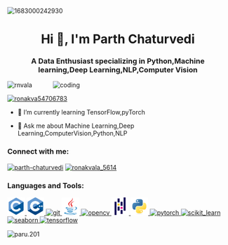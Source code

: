 ![1683000242930](https://user-images.githubusercontent.com/112707550/236666476-312eb2dc-1a8d-4812-afeb-3c428107009f.jpeg)
<h1 align="center">Hi 👋, I'm Parth Chaturvedi</h1>
<h3 align="center">A Data Enthusiast specializing in Python,Machine learning,Deep Learning,NLP,Computer Vision</h3>
<img align="right"alt="coding"width="400"src="https://i.pinimg.com/originals/06/60/ef/0660efe82fa3da42ed56eef013171835.gif">
 
<p align="left"> <img src="https://komarev.com/ghpvc/?username=rnvala&label=Profile%20views&color=0e75b6&style=flat" alt="rnvala" /> </p>
 
<p align="left"> <a href="https://paru2017.blogspot.com/" target="blank"><img src="https://th.bing.com/th/id/R.5ca467b1860dcf4d38124b864eaf0ac1?rik=1mRA3DeAfad8bw&pid=ImgRaw&r=0" alt="ronakva54706783" /></a> </p>
 
- 🌱 I’m currently learning TensorFlow,pyTorch
 
- 💬 Ask me about Machine Learning,Deep Learning,ComputerVision,Python,NLP
 
<h3 align="left">Connect with me:</h3>
<p align="left">
<a href="https://www.linkedin.com/in/parth-chaturvedi-360981192?utm_source=share&utm_campaign=share_via&utm_content=profile&utm_medium=android_app" target="blank"><img align="center" src="https://www.bing.com/images/search?view=detailV2&ccid=P%2fz8uTsV&id=DB6BBE8933B84C5B7A6C425948F95AA200B3A908&thid=OIP.P_z8uTsVJ8tmPn2prJwOpQHaHa&mediaurl=https%3a%2f%2fth.bing.com%2fth%2fid%2fR.3ffcfcb93b1527cb663e7da9ac9c0ea5%3frik%3dCKmzAKJa%252bUhZQg%26riu%3dhttp%253a%252f%252ftechssocial.net%252fwp-content%252fuploads%252f2016%252f04%252fLinkedin.png%26ehk%3dKWqXTlbLnBXcZn3raMCm1F617Iqv97CzM3ix2T02NXU%253d%26risl%3d%26pid%3dImgRaw%26r%3d0&exph=2000&expw=2000&q=linkedin&simid=608050598285767584&FORM=IRPRST&ck=C9ACA33F3B1099B3CDC5F1337389EB87&selectedIndex=0&itb=0" alt="parth-chaturvedi" height="30" width="40" /></a>
<a href="https://instagram.com/paru.201" target="blank"><img align="center" src="https://raw.githubusercontent.com/rahuldkjain/github-profile-readme-generator/master/src/images/icons/Social/instagram.svg" alt="ronakvala_5614" height="30" width="40" /></a>
</p>
 
<h3 align="left">Languages and Tools:</h3>
<p align="left"> <a href="https://www.cprogramming.com/" target="_blank" rel="noreferrer"> <img src="https://raw.githubusercontent.com/devicons/devicon/master/icons/c/c-original.svg" alt="c" width="40" height="40"/> </a> <a href="https://www.w3schools.com/cpp/" target="_blank" rel="noreferrer"> <img src="https://raw.githubusercontent.com/devicons/devicon/master/icons/cplusplus/cplusplus-original.svg" alt="cplusplus" width="40" height="40"/> </a> <a href="https://git-scm.com/" target="_blank" rel="noreferrer"> <img src="https://www.vectorlogo.zone/logos/git-scm/git-scm-icon.svg" alt="git" width="40" height="40"/> </a> <a href="https://www.java.com" target="_blank" rel="noreferrer"> <img src="https://raw.githubusercontent.com/devicons/devicon/master/icons/java/java-original.svg" alt="java" width="40" height="40"/> </a> <a href="https://opencv.org/" target="_blank" rel="noreferrer"> <img src="https://www.vectorlogo.zone/logos/opencv/opencv-icon.svg" alt="opencv" width="40" height="40"/> </a> <a href="https://pandas.pydata.org/" target="_blank" rel="noreferrer"> <img src="https://raw.githubusercontent.com/devicons/devicon/2ae2a900d2f041da66e950e4d48052658d850630/icons/pandas/pandas-original.svg" alt="pandas" width="40" height="40"/> </a> <a href="https://www.python.org" target="_blank" rel="noreferrer"> <img src="https://raw.githubusercontent.com/devicons/devicon/master/icons/python/python-original.svg" alt="python" width="40" height="40"/> </a> <a href="https://pytorch.org/" target="_blank" rel="noreferrer"> <img src="https://www.vectorlogo.zone/logos/pytorch/pytorch-icon.svg" alt="pytorch" width="40" height="40"/> </a> <a href="https://scikit-learn.org/" target="_blank" rel="noreferrer"> <img src="https://upload.wikimedia.org/wikipedia/commons/0/05/Scikit_learn_logo_small.svg" alt="scikit_learn" width="40" height="40"/> </a> <a href="https://seaborn.pydata.org/" target="_blank" rel="noreferrer"> <img src="https://seaborn.pydata.org/_images/logo-mark-lightbg.svg" alt="seaborn" width="40" height="40"/> </a> <a href="https://www.tensorflow.org" target="_blank" rel="noreferrer"> <img src="https://www.vectorlogo.zone/logos/tensorflow/tensorflow-icon.svg" alt="tensorflow" width="40" height="40"/> </a> </p>
<!-- <p><img align="left" src="https://github-readme-stats.vercel.app/api/top-langs?username=rnvala&show_icons=true&locale=en&layout=compact" alt="paru201" /></p> -->
 
 
<p><img align="center" src="https://github-readme-streak-stats.herokuapp.com/?user=rnvala&" alt="paru.201" /></p>
<!-- ## 🏆 GitHub Trophies
<br/>
<br/>
![](https://github-profile-trophy.vercel.app/?username=rnvala&theme=radical&no-frame=false&no-bg=false&margin-w=4) -->

